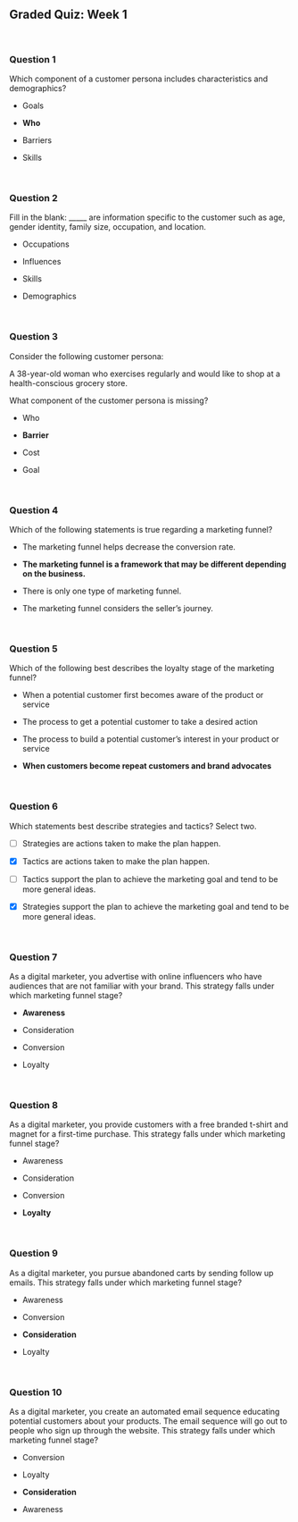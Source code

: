 ## Graded Quiz: Week 1

<br>

### Question 1

Which component of a customer persona includes characteristics and demographics?

- Goals

- **Who**

- Barriers

- Skills

<br>

### Question 2

Fill in the blank: _____ are information specific to the customer such as age, gender identity, family size, occupation, and location.

- Occupations

- Influences

- Skills 

- Demographics

<br>

### Question 3

Consider the following customer persona:

A 38-year-old woman who exercises regularly and would like to shop at a health-conscious grocery store.

What component of the customer persona is missing?

- Who


- **Barrier**


- Cost


- Goal

<br>

### Question 4

Which of the following statements is true regarding a marketing funnel?

- The marketing funnel helps decrease the conversion rate.


- **The marketing funnel is a framework that may be different depending on the business.**


- There is only one type of marketing funnel.


- The marketing funnel considers the seller’s journey.

<br>

### Question 5

Which of the following best describes the loyalty stage of the marketing funnel?

- When a potential customer first becomes aware of the product or service


- The process to get a potential customer to take a desired action


- The process to build a potential customer’s interest in your product or service


- **When customers become repeat customers and brand advocates**

<br>

### Question 6

Which statements best describe strategies and tactics? Select two.

+ [ ] Strategies are actions taken to make the plan happen.

+ [x] Tactics are actions taken to make the plan happen. 

+ [ ] Tactics support the plan to achieve the marketing goal and tend to be more general ideas.

+ [x] Strategies support the plan to achieve the marketing goal and tend to be more general ideas.

<br>

### Question 7

As a digital marketer, you advertise with online influencers who have audiences that are not familiar with your brand. This strategy falls under which marketing funnel stage?

- **Awareness**

- Consideration

- Conversion

- Loyalty

<br>

### Question 8

As a digital marketer, you provide customers with a free branded t-shirt and magnet for a first-time purchase. This strategy falls under which marketing funnel stage?

- Awareness

- Consideration 

- Conversion

- **Loyalty**

<br>

### Question 9

As a digital marketer, you pursue abandoned carts by sending follow up emails. This strategy falls under which marketing funnel stage?

- Awareness

- Conversion

- **Consideration**

- Loyalty

<br>

### Question 10

As a digital marketer, you create an automated email sequence educating potential customers about your products. The email sequence will go out to people who sign up through the website. This strategy falls under which marketing funnel stage?

- Conversion


- Loyalty


- **Consideration**


- Awareness

